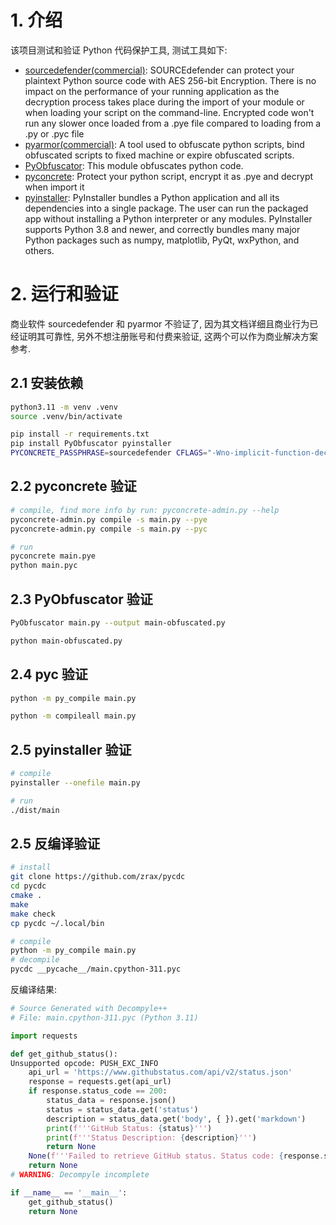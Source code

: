# 1. 介绍

该项目测试和验证 Python 代码保护工具, 测试工具如下:

- [sourcedefender(commercial)](https://pypi.org/project/sourcedefender/): SOURCEdefender can protect your plaintext Python source code with AES 256-bit Encryption. There is no impact on the performance of your running application as the decryption process takes place during the import of your module or when loading your script on the command-line. Encrypted code won't run any slower once loaded from a .pye file compared to loading from a .py or .pyc file
- [pyarmor(commercial)](https://pypi.org/project/pyarmor/): A tool used to obfuscate python scripts, bind obfuscated scripts to fixed machine or expire obfuscated scripts.
- [PyObfuscator](https://github.com/mauricelambert/PyObfuscator/): This module obfuscates python code.
- [pyconcrete](https://github.com/Falldog/pyconcrete): Protect your python script, encrypt it as .pye and decrypt when import it
- [pyinstaller](https://pyinstaller.org/en/stable/): PyInstaller bundles a Python application and all its dependencies into a single package. The user can run the packaged app without installing a Python interpreter or any modules. PyInstaller supports Python 3.8 and newer, and correctly bundles many major Python packages such as numpy, matplotlib, PyQt, wxPython, and others.

# 2. 运行和验证

商业软件 sourcedefender 和 pyarmor 不验证了, 因为其文档详细且商业行为已经证明其可靠性, 另外不想注册账号和付费来验证, 这两个可以作为商业解决方案参考.

## 2.1 安装依赖

```bash
python3.11 -m venv .venv
source .venv/bin/activate

pip install -r requirements.txt
pip install PyObfuscator pyinstaller
PYCONCRETE_PASSPHRASE=sourcedefender CFLAGS="-Wno-implicit-function-declaration" pip install pyconcrete # https://github.com/Falldog/pyconcrete/issues/94
```

## 2.2 pyconcrete 验证

```bash
# compile, find more info by run: pyconcrete-admin.py --help
pyconcrete-admin.py compile -s main.py --pye
pyconcrete-admin.py compile -s main.py --pyc

# run
pyconcrete main.pye
python main.pyc
```

## 2.3 PyObfuscator 验证

```bash
PyObfuscator main.py --output main-obfuscated.py

python main-obfuscated.py
```

## 2.4 pyc 验证

```bash
python -m py_compile main.py

python -m compileall main.py
```

## 2.5 pyinstaller 验证

```bash
# compile
pyinstaller --onefile main.py

# run
./dist/main
```

## 2.5 反编译验证

```bash
# install
git clone https://github.com/zrax/pycdc
cd pycdc
cmake .
make
make check
cp pycdc ~/.local/bin

# compile
python -m py_compile main.py
# decompile
pycdc __pycache__/main.cpython-311.pyc
```

反编译结果:

```python
# Source Generated with Decompyle++
# File: main.cpython-311.pyc (Python 3.11)

import requests

def get_github_status():
Unsupported opcode: PUSH_EXC_INFO
    api_url = 'https://www.githubstatus.com/api/v2/status.json'
    response = requests.get(api_url)
    if response.status_code == 200:
        status_data = response.json()
        status = status_data.get('status')
        description = status_data.get('body', { }).get('markdown')
        print(f'''GitHub Status: {status}''')
        print(f'''Status Description: {description}''')
        return None
    None(f'''Failed to retrieve GitHub status. Status code: {response.status_code}''')
    return None
# WARNING: Decompyle incomplete

if __name__ == '__main__':
    get_github_status()
    return None
```
